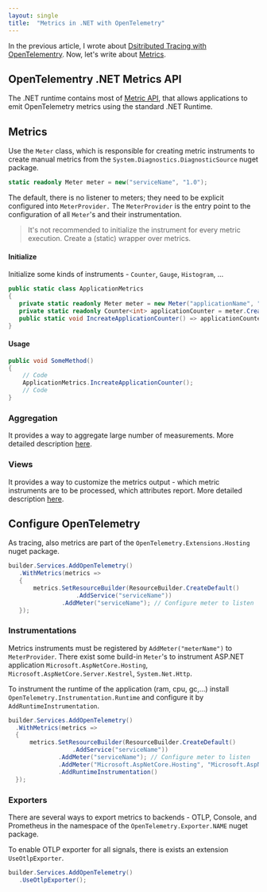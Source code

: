```yaml
---
layout: single
title:  "Metrics in .NET with OpenTelemetry"
---
```


In the previous article, I wrote about [Dsitributed Tracing with OpenTelementry](https://tomasjurasek.github.io/2024/06/06/tracing-open-telemetry-net/). 
Now, let's write about [Metrics](https://opentelemetry.io/docs/specs/otel/metrics/).

## OpenTelementry .NET Metrics API

The .NET runtime contains most of [Metric API](https://opentelemetry.io/docs/specs/otel/metrics/api/), that allows applications to emit OpenTelemetry metrics using the standard .NET Runtime.

## Metrics

Use the `Meter` class, which is responsible for creating metric instruments to create manual metrics from the `System.Diagnostics.DiagnosticSource` nuget package.



 ```csharp 
 static readonly Meter meter = new("serviceName", "1.0");
  ```

The default, there is no listener to meters; they need to be explicit configured into `MeterProvider.` The `MeterProvider` is the entry point to the configuration of all `Meter`'s and their instrumentation.

> It's not recommended to initialize the instrument for every metric execution. Create a (static) wrapper over metrics.

#### Initialize
Initialize some kinds of instruments - `Counter`, `Gauge`, `Histogram`, ...

 ```csharp 
public static class ApplicationMetrics
{
    private static readonly Meter meter = new Meter("applicationName", "1.0.0");
    private static readonly Counter<int> applicationCounter = meter.CreateCounter<int>("applicationCounter");
    public static void IncreateApplicationCounter() => applicationCounter.Add(1);
}
  ```
#### Usage
```csharp 
public void SomeMethod()
{
    // Code
    ApplicationMetrics.IncreateApplicationCounter();
    // Code
}
```

### Aggregation
It provides a way to aggregate large number of measurements. More detailed description [here](https://opentelemetry.io/docs/specs/otel/metrics/sdk/#aggregation).

### Views
It provides a way to customize the metrics output - which metric instruments are to be processed, which attributes report. More detailed description [here](https://opentelemetry.io/docs/specs/otel/metrics/sdk/#view-examples).
## Configure OpenTelemetry

As tracing, also metrics are part of the `OpenTelemetry.Extensions.Hosting` nuget package.

 ```csharp
builder.Services.AddOpenTelemetry()
    .WithMetrics(metrics =>
    {
        metrics.SetResourceBuilder(ResourceBuilder.CreateDefault()
                    .AddService("serviceName"))
                .AddMeter("serviceName"); // Configure meter to listen
    });
 ```

### Instrumentations

Metrics instruments must be registered by `AddMeter("meterName")` to `MeterProvider`. There exist some build-in `Meter`'s to instrument ASP.NET application
 `Microsoft.AspNetCore.Hosting`, `Microsoft.AspNetCore.Server.Kestrel`, `System.Net.Http`.

 To instrument the runtime of the application (ram, cpu, gc,...) install `OpenTelemetry.Instrumentation.Runtime` and configure it by `AddRuntimeInstrumentation`.

  ```csharp
builder.Services.AddOpenTelemetry()
    .WithMetrics(metrics =>
    {
        metrics.SetResourceBuilder(ResourceBuilder.CreateDefault()
                    .AddService("serviceName"))
                .AddMeter("serviceName"); // Configure meter to listen
                .AddMeter("Microsoft.AspNetCore.Hosting", "Microsoft.AspNetCore.Server.Kestrel", "System.Net.Http");
                .AddRuntimeInstrumentation()
    });
 ```

### Exporters

There are several ways to export metrics to backends - OTLP, Console, and Prometheus in the namespace of the `OpenTelemetry.Exporter.NAME` nuget package.

To enable OTLP exporter for all signals, there is exists an extension `UseOtlpExporter`.

 ```csharp
builder.Services.AddOpenTelemetry()
    .UseOtlpExporter();
 ```